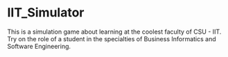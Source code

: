 # IIT_Simulator
This is a simulation game about learning at the coolest faculty of CSU - IIT. Try on the role of a student in the specialties of Business Informatics and Software Engineering.
